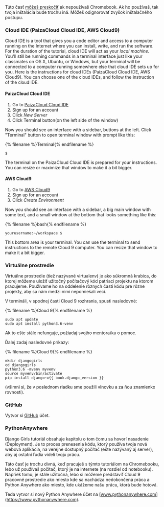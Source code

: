 Túto časť [môžeš preskočiť](http://tutorial.djangogirls.org/en/installation/#install-python) ak nepoužívaš Chromebook. Ak ho používaš, tak tvoja inštalácia bude trochu iná. Môžeš odignorovať zvyšok inštalačného postupu.

### Cloud IDE (PaizaCloud Cloud IDE, AWS Cloud9)

Cloud IDE is a tool that gives you a code editor and access to a computer running on the Internet where you can install, write, and run the software. For the duration of the tutorial, cloud IDE will act as your *local machine*. You'll still be running commands in a terminal interface just like your classmates on OS X, Ubuntu, or Windows, but your terminal will be connected to a computer running somewhere else that cloud IDE sets up for you. Here is the instructions for cloud IDEs (PaizaCloud Cloud IDE, AWS Cloud9). You can choose one of the cloud IDEs, and follow the instruction of the cloud IDE.

#### PaizaCloud Cloud IDE

1. Go to [PaizaCloud Cloud IDE](https://paiza.cloud/)
2. Sign up for an account
3. Click *New Server*
4. Click Terminal button(on the left side of the window)

Now you should see an interface with a sidebar, buttons at the left. Click "Terminal" button to open terminal window with prompt like this:

{% filename %}Terminal{% endfilename %}

    $
    

The terminal on the PaizaCloud Cloud IDE is prepared for your instructions. You can resize or maximize that window to make it a bit bigger.

#### AWS Cloud9

1. Go to [AWS Cloud9](https://aws.amazon.com/cloud9/)
2. Sign up for an account
3. Click *Create Environment*

Now you should see an interface with a sidebar, a big main window with some text, and a small window at the bottom that looks something like this:

{% filename %}bash{% endfilename %}

    yourusername:~/workspace $
    

This bottom area is your terminal. You can use the terminal to send instructions to the remote Cloud 9 computer. You can resize that window to make it a bit bigger.

### Virtuálne prostredie

Virtuálne prostredie (tiež nazývané virtualenv) je ako súkromná krabica, do ktorej môžeme uložiť užitočný počítačový kód patriaci projektu na ktorom pracujeme. Používame ho na oddelenie rôznych častí kódu pre rôzne projekty, aby sa nám medzi nimi nepomiešali veci.

V termináli, v spodnej časti Cloud 9 rozhrania, spusti nasledovné:

{% filename %}Cloud 9{% endfilename %}

    sudo apt update
    sudo apt install python3.6-venv
    

Ak to ešte stále nefunguje, požiadaj svojho mentora/ku o pomoc.

Ďalej zadaj nasledovné príkazy:

{% filename %}Cloud 9{% endfilename %}

    mkdir djangogirls
    cd djangogirls
    python3.6 -mvenv myvenv
    source myvenv/bin/activate
    pip install django~={{ book.django_version }}
    

(všimni si, že v poslednom riadku sme použili vlnovku a za ňou znamienko rovnosti).

### GitHub

Vytvor si [GitHub](https://github.com) účet.

### PythonAnywhere

Django Girls tutoriál obsahuje kapitolu o tom čomu sa hovorí nasadenie (Deployment). Je to proces prenesenia kódu, ktorý používa tvoja nová webová aplikácia, na verejne dostupný počítač (ešte nazývaný aj server), aby aj ostatní ľudia videli tvoju prácu.

Táto časť je trochu divná, keď pracuješ s týmto tutoriálom na Chromebooku, lebo už používaš počítač, ktorý je na internete (na rozdiel od notebooku). Napriek tomu, je stále užitočná, lebo si môžeme predstaviť Cloud 9 pracovné prostredie ako miesto kde sa nachádza nedokončená práca a Python Anywhere ako miesto, kde ukážeme našu prácu, ktorá bude hotová.

Teda vytvor si nový Python Anywhere účet na [www.pythonanywhere.com](https://www.pythonanywhere.com).